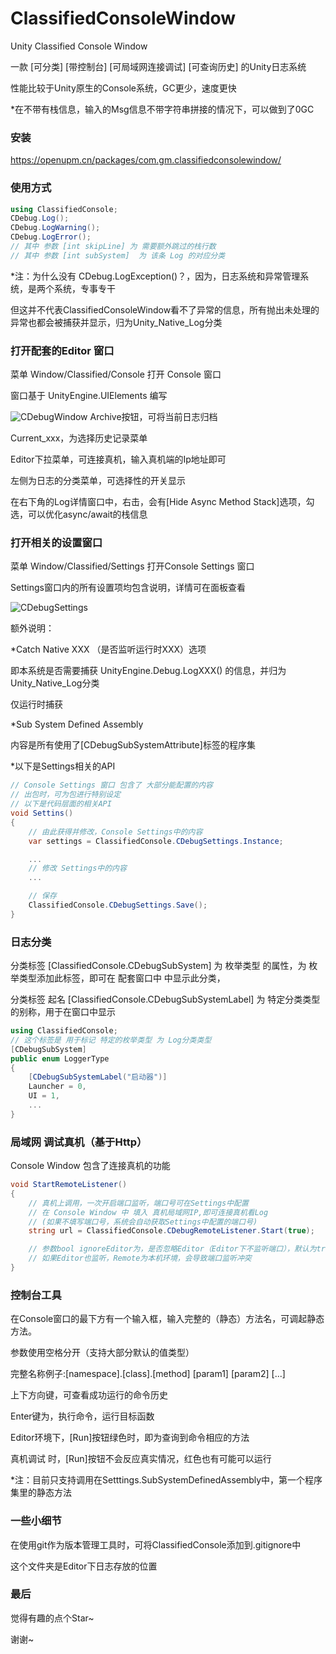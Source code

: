 # ClassifiedConsoleWindow
Unity Classified Console Window

一款 [可分类] [带控制台] [可局域网连接调试] [可查询历史] 的Unity日志系统

性能比较于Unity原生的Console系统，GC更少，速度更快

*在不带有栈信息，输入的Msg信息不带字符串拼接的情况下，可以做到了0GC

### 安装

https://openupm.cn/packages/com.gm.classifiedconsolewindow/

### 使用方式

``` C#
using ClassifiedConsole;
CDebug.Log();
CDebug.LogWarning();
CDebug.LogError();
// 其中 参数 [int skipLine] 为 需要额外跳过的栈行数
// 其中 参数 [int subSystem]  为 该条 Log 的对应分类
```

*注：为什么没有 CDebug.LogException()？，因为，日志系统和异常管理系统，是两个系统，专事专干

但这并不代表ClassifiedConsoleWindow看不了异常的信息，所有抛出未处理的异常也都会被捕获并显示，归为Unity_Native_Log分类

### 打开配套的Editor 窗口

菜单 Window/Classified/Console 打开 Console 窗口

窗口基于 UnityEngine.UIElements 编写

![CDebugWindow](https://github.com/Goatman1996/ClassifiedConsoleWindow/assets/48623605/3e16edcc-80f2-4d07-b2f4-fc35f38c38eb)
Archive按钮，可将当前日志归档

Current_xxx，为选择历史记录菜单

Editor下拉菜单，可连接真机，输入真机端的Ip地址即可

左侧为日志的分类菜单，可选择性的开关显示

在右下角的Log详情窗口中，右击，会有[Hide Async Method Stack]选项，勾选，可以优化async/await的栈信息

### 打开相关的设置窗口

菜单 Window/Classified/Settings 打开Console Settings 窗口

Settings窗口内的所有设置项均包含说明，详情可在面板查看

![CDebugSettings](https://github.com/Goatman1996/ClassifiedConsoleWindow/assets/48623605/85acf45a-6eb1-48fd-9089-dd72d6f7dfed)

额外说明：

*Catch Native XXX （是否监听运行时XXX）选项

即本系统是否需要捕获 UnityEngine.Debug.LogXXX() 的信息，并归为Unity_Native_Log分类

仅运行时捕获

*Sub System Defined Assembly 

内容是所有使用了[CDebugSubSystemAttribute]标签的程序集

*以下是Settings相关的API

``` C#
// Console Settings 窗口 包含了 大部分能配置的内容
// 出包时，可为包进行特别设定
// 以下是代码层面的相关API
void Settins()
{
    // 由此获得并修改，Console Settings中的内容
    var settings = ClassifiedConsole.CDebugSettings.Instance;

    ...
    // 修改 Settings中的内容
    ...

    // 保存
    ClassifiedConsole.CDebugSettings.Save();
}
```
### 日志分类
分类标签 [ClassifiedConsole.CDebugSubSystem] 为 枚举类型 的属性，为 枚举类型添加此标签，即可在 配套窗口中 中显示此分类，

分类标签 起名 [ClassifiedConsole.CDebugSubSystemLabel] 为 特定分类类型的别称，用于在窗口中显示

``` C#
using ClassifiedConsole;
// 这个标签是 用于标记 特定的枚举类型 为 Log分类类型
[CDebugSubSystem]
public enum LoggerType
{
    [CDebugSubSystemLabel("启动器")]
    Launcher = 0,
    UI = 1,
    ...
}
```
### 局域网 调试真机（基于Http）
Console Window 包含了连接真机的功能

``` C#
void StartRemoteListener()
{
    // 真机上调用，一次开启端口监听，端口号可在Settings中配置
    // 在 Console Window 中 填入 真机局域网IP,即可连接真机看Log
    // (如果不填写端口号，系统会自动获取Settings中配置的端口号)
    string url = ClassifiedConsole.CDebugRemoteListener.Start(true);

    // 参数bool ignoreEditor为，是否忽略Editor（Editor下不监听端口），默认为true
    // 如果Editor也监听，Remote为本机环境，会导致端口监听冲突
}
```

### 控制台工具

在Console窗口的最下方有一个输入框，输入完整的（静态）方法名，可调起静态方法。

参数使用空格分开（支持大部分默认的值类型）

完整名称例子:[namespace].[class].[method] [param1] [param2] [...]

上下方向键，可查看成功运行的命令历史

Enter键为，执行命令，运行目标函数

Editor环境下，[Run]按钮绿色时，即为查询到命令相应的方法

真机调试 时，[Run]按钮不会反应真实情况，红色也有可能可以运行

*注：目前只支持调用在Setttings.SubSystemDefinedAssembly中，第一个程序集里的静态方法

### 一些小细节

在使用git作为版本管理工具时，可将ClassifiedConsole添加到.gitignore中

这个文件夹是Editor下日志存放的位置

### 最后

觉得有趣的点个Star~

谢谢~
